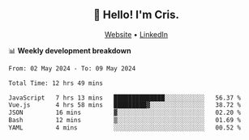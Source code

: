 
<h2 align="center">👋 Hello! I'm Cris.</h2>
<p align="center">
  <a href="https://www.criscunas.dev">Website</a> •
  <a href="https://www.linkedin.com/in/cristophercunas/">LinkedIn</a> 
</p>


📊 **Weekly development breakdown**
<!--START_SECTION:waka-->

```txt
From: 02 May 2024 - To: 09 May 2024

Total Time: 12 hrs 49 mins

JavaScript   7 hrs 13 mins   ██████████████░░░░░░░░░░░   56.37 %
Vue.js       4 hrs 58 mins   █████████▓░░░░░░░░░░░░░░░   38.72 %
JSON         16 mins         ▓░░░░░░░░░░░░░░░░░░░░░░░░   02.20 %
Bash         12 mins         ▒░░░░░░░░░░░░░░░░░░░░░░░░   01.69 %
YAML         4 mins          ░░░░░░░░░░░░░░░░░░░░░░░░░   00.52 %
```

<!--END_SECTION:waka-->
